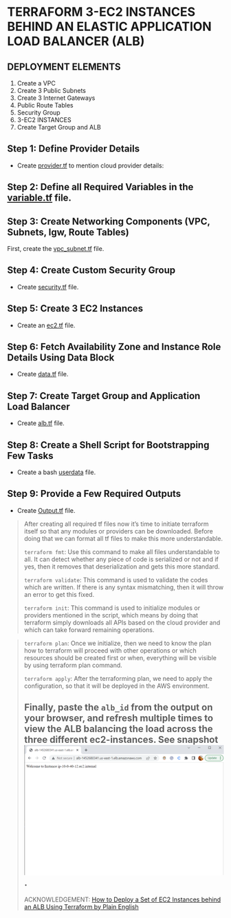 # TERRAFORM 3-EC2 INSTANCES BEHIND AN ELASTIC APPLICATION LOAD BALANCER (ALB)
## DEPLOYMENT ELEMENTS
1. Create a VPC
2. Create 3 Public Subnets
3. Create 3 Internet Gateways
4. Public Route Tables
5. Security Group
6. 3-EC2 INSTANCES
7. Create Target Group and ALB

## Step 1: Define Provider Details
- Create [provider.tf](./provider.tf) to mention cloud provider details:

## Step 2: Define all Required Variables in the [variable.tf](./variable.tf) file.

## Step 3: Create Networking Components (VPC, Subnets, Igw, Route Tables)
First, create the [vpc_subnet.tf](./vpc_subnet.tf) file.

## Step 4: Create Custom Security Group
- Create [security.tf](./security.tf) file.
  
## Step 5: Create 3 EC2 Instances
- Create an [ec2.tf](./ec2.tf) file.

## Step 6: Fetch Availability Zone and Instance Role Details Using Data Block
- Create [data.tf](./data.tf) file.

## Step 7: Create Target Group and Application Load Balancer
- Create [alb.tf](./alb.tf) file.

## Step 8: Create a Shell Script for Bootstrapping Few Tasks
- Create a bash [userdata](userdata-apache-ami.sh) file.

## Step 9: Provide a Few Required Outputs
- Create [Output.tf](output.tf) file.

> After creating all required tf files now it’s time to initiate terraform itself so that any modules or providers can be downloaded. Before doing that we can format all tf files to make this more understandable.
>
> `terraform fmt`: Use this command to make all files understandable to all. It can detect whether any piece of code is serialized or not and if yes, then it removes that deserialization and gets this more standard.
>
> `terraform validate`: This command is used to validate the codes which are written. If there is any syntax mismatching, then it will throw an error to get this fixed.
>
> `terraform init`: This command is used to initialize modules or providers mentioned in the script, which means by doing that terraform simply downloads all APIs based on the cloud provider and which can take forward remaining operations.

> `terraform plan`: Once we initialize, then we need to know the plan how to terraform will proceed with other operations or which resources should be created first or when, everything will be visible by using terraform plan command.
>
> `terraform apply`: After the terraforming plan, we need to apply the configuration, so that it will be deployed in the AWS environment.
>
> Finally, paste the `alb_id` from the output on your browser, and refresh multiple times to view the ALB balancing the load across the three different ec2-instances. See snapshot ![here](./snapshots/alb_dns-on-browser-0.png).
> -------------------------------------------------------------------------------
> ACKNOWLEDGEMENT: [How to Deploy a Set of EC2 Instances behind an ALB Using Terraform by Plain English](https://plainenglish.io/blog/deploy-a-set-of-ec2-instances-behind-an-alb-using-terraform-403fe584f09e)